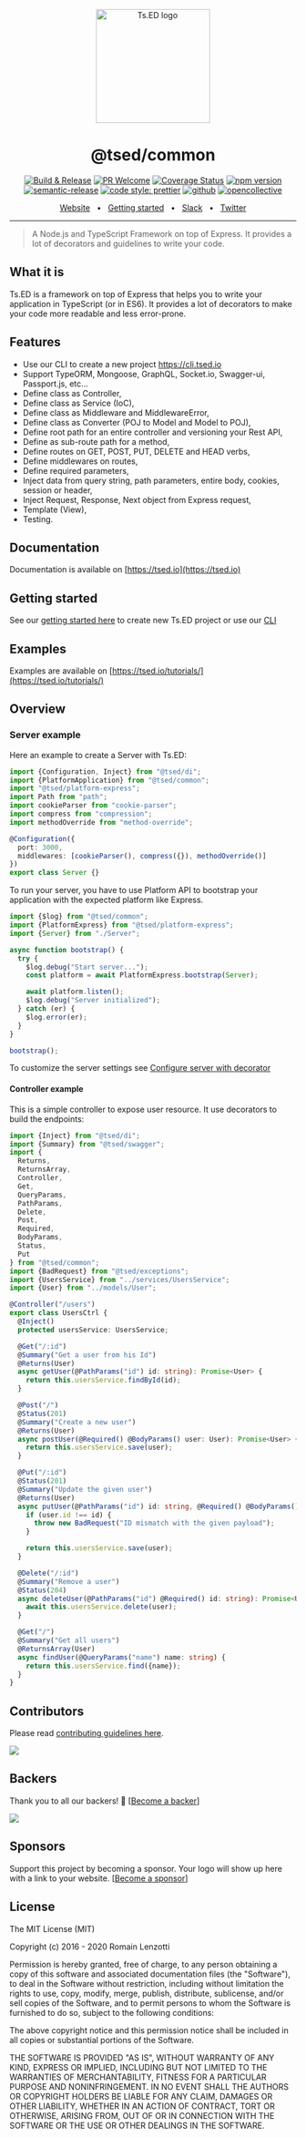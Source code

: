 <p style="text-align: center" align="center">
 <a href="https://tsed.io" target="_blank"><img src="https://tsed.io/tsed-og.png" width="200" alt="Ts.ED logo"/></a>
</p>

<div align="center">
   <h1>@tsed/common</h1>

[![Build & Release](https://github.com/tsedio/tsed/workflows/Build%20&%20Release/badge.svg)](https://github.com/tsedio/tsed/actions?query=workflow%3A%22Build+%26+Release%22)
[![PR Welcome](https://img.shields.io/badge/PRs-welcome-brightgreen.svg)](https://github.com/tsedio/tsed/blob/master/CONTRIBUTING.md)
[![Coverage Status](https://coveralls.io/repos/github/tsedio/tsed/badge.svg?branch=production)](https://coveralls.io/github/tsedio/tsed?branch=production)
[![npm version](https://badge.fury.io/js/%40tsed%2Fcommon.svg)](https://badge.fury.io/js/%40tsed%2Fcommon)
[![semantic-release](https://img.shields.io/badge/%20%20%F0%9F%93%A6%F0%9F%9A%80-semantic--release-e10079.svg)](https://github.com/semantic-release/semantic-release)
[![code style: prettier](https://img.shields.io/badge/code_style-prettier-ff69b4.svg?style=flat-square)](https://github.com/prettier/prettier)
[![github](https://img.shields.io/static/v1?label=Github%20sponsor&message=%E2%9D%A4&logo=GitHub&color=%23fe8e86)](https://github.com/sponsors/romakita)
[![opencollective](https://img.shields.io/static/v1?label=OpenCollective%20sponsor&message=%E2%9D%A4&logo=OpenCollective&color=%23fe8e86)](https://opencollective.com/tsed)

</div>

<div align="center">
  <a href="https://tsed.io/">Website</a>
  <span>&nbsp;&nbsp;•&nbsp;&nbsp;</span>
  <a href="https://tsed.io/getting-started/">Getting started</a>
  <span>&nbsp;&nbsp;•&nbsp;&nbsp;</span>
  <a href="https://api.tsed.io/rest/slack/tsedio/tsed">Slack</a>
  <span>&nbsp;&nbsp;•&nbsp;&nbsp;</span>
  <a href="https://twitter.com/TsED_io">Twitter</a>
</div>

<hr />

> A Node.js and TypeScript Framework on top of Express. It provides a lot of decorators and guidelines to write your code.

## What it is

Ts.ED is a framework on top of Express that helps you to write your application in TypeScript (or in ES6). It provides a lot of decorators
to make your code more readable and less error-prone.

## Features

- Use our CLI to create a new project https://cli.tsed.io
- Support TypeORM, Mongoose, GraphQL, Socket.io, Swagger-ui, Passport.js, etc...
- Define class as Controller,
- Define class as Service (IoC),
- Define class as Middleware and MiddlewareError,
- Define class as Converter (POJ to Model and Model to POJ),
- Define root path for an entire controller and versioning your Rest API,
- Define as sub-route path for a method,
- Define routes on GET, POST, PUT, DELETE and HEAD verbs,
- Define middlewares on routes,
- Define required parameters,
- Inject data from query string, path parameters, entire body, cookies, session or header,
- Inject Request, Response, Next object from Express request,
- Template (View),
- Testing.

## Documentation

Documentation is available on [https://tsed.io](https://tsed.io)

## Getting started

See our [getting started here](https://tsed.io/getting-started/) to create new Ts.ED project or use
our [CLI](https://cli.tsed.io)

## Examples

Examples are available on [https://tsed.io/tutorials/](https://tsed.io/tutorials/)

## Overview

### Server example

Here an example to create a Server with Ts.ED:

```typescript
import {Configuration, Inject} from "@tsed/di";
import {PlatformApplication} from "@tsed/common";
import "@tsed/platform-express";
import Path from "path";
import cookieParser from "cookie-parser";
import compress from "compression";
import methodOverride from "method-override";

@Configuration({
  port: 3000,
  middlewares: [cookieParser(), compress({}), methodOverride()]
})
export class Server {}
```

To run your server, you have to use Platform API to bootstrap your application with the expected
platform like Express.

```typescript
import {$log} from "@tsed/common";
import {PlatformExpress} from "@tsed/platform-express";
import {Server} from "./Server";

async function bootstrap() {
  try {
    $log.debug("Start server...");
    const platform = await PlatformExpress.bootstrap(Server);

    await platform.listen();
    $log.debug("Server initialized");
  } catch (er) {
    $log.error(er);
  }
}

bootstrap();
```

To customize the server settings see [Configure server with decorator](https://tsed.io/docs/configuration.md)

#### Controller example

This is a simple controller to expose user resource. It use decorators to build the endpoints:

```typescript
import {Inject} from "@tsed/di";
import {Summary} from "@tsed/swagger";
import {
  Returns,
  ReturnsArray,
  Controller,
  Get,
  QueryParams,
  PathParams,
  Delete,
  Post,
  Required,
  BodyParams,
  Status,
  Put
} from "@tsed/common";
import {BadRequest} from "@tsed/exceptions";
import {UsersService} from "../services/UsersService";
import {User} from "../models/User";

@Controller("/users")
export class UsersCtrl {
  @Inject()
  protected usersService: UsersService;

  @Get("/:id")
  @Summary("Get a user from his Id")
  @Returns(User)
  async getUser(@PathParams("id") id: string): Promise<User> {
    return this.usersService.findById(id);
  }

  @Post("/")
  @Status(201)
  @Summary("Create a new user")
  @Returns(User)
  async postUser(@Required() @BodyParams() user: User): Promise<User> {
    return this.usersService.save(user);
  }

  @Put("/:id")
  @Status(201)
  @Summary("Update the given user")
  @Returns(User)
  async putUser(@PathParams("id") id: string, @Required() @BodyParams() user: User): Promise<User> {
    if (user.id !== id) {
      throw new BadRequest("ID mismatch with the given payload");
    }

    return this.usersService.save(user);
  }

  @Delete("/:id")
  @Summary("Remove a user")
  @Status(204)
  async deleteUser(@PathParams("id") @Required() id: string): Promise<User> {
    await this.usersService.delete(user);
  }

  @Get("/")
  @Summary("Get all users")
  @ReturnsArray(User)
  async findUser(@QueryParams("name") name: string) {
    return this.usersService.find({name});
  }
}
```

## Contributors

Please read [contributing guidelines here](./CONTRIBUTING.md).

<a href="https://github.com/tsedio/tsed/graphs/contributors"><img src="https://opencollective.com/tsed/contributors.svg?width=890" /></a>

## Backers

Thank you to all our backers! 🙏 [[Become a backer](https://opencollective.com/tsed#backer)]

<a href="https://opencollective.com/tsed#backers" target="_blank"><img src="https://opencollective.com/tsed/tiers/backer.svg?width=890"></a>

## Sponsors

Support this project by becoming a sponsor. Your logo will show up here with a link to your website. [[Become a sponsor](https://opencollective.com/tsed#sponsor)]

## License

The MIT License (MIT)

Copyright (c) 2016 - 2020 Romain Lenzotti

Permission is hereby granted, free of charge, to any person obtaining a copy of this software and associated documentation files (the "Software"), to deal in the Software without restriction, including without limitation the rights to use, copy, modify, merge, publish, distribute, sublicense, and/or sell copies of the Software, and to permit persons to whom the Software is furnished to do so, subject to the following conditions:

The above copyright notice and this permission notice shall be included in all copies or substantial portions of the Software.

THE SOFTWARE IS PROVIDED "AS IS", WITHOUT WARRANTY OF ANY KIND, EXPRESS OR IMPLIED, INCLUDING BUT NOT LIMITED TO THE WARRANTIES OF MERCHANTABILITY, FITNESS FOR A PARTICULAR PURPOSE AND NONINFRINGEMENT. IN NO EVENT SHALL THE AUTHORS OR COPYRIGHT HOLDERS BE LIABLE FOR ANY CLAIM, DAMAGES OR OTHER LIABILITY, WHETHER IN AN ACTION OF CONTRACT, TORT OR OTHERWISE, ARISING FROM, OUT OF OR IN CONNECTION WITH THE SOFTWARE OR THE USE OR OTHER DEALINGS IN THE SOFTWARE.

[travis]: https://travis-ci.org/
